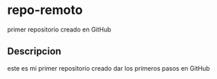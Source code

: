 # repo-remoto
primer repositorio creado en GitHub
## Descripcion
este es mi primer repositorio creado dar los primeros pasos en GitHub
